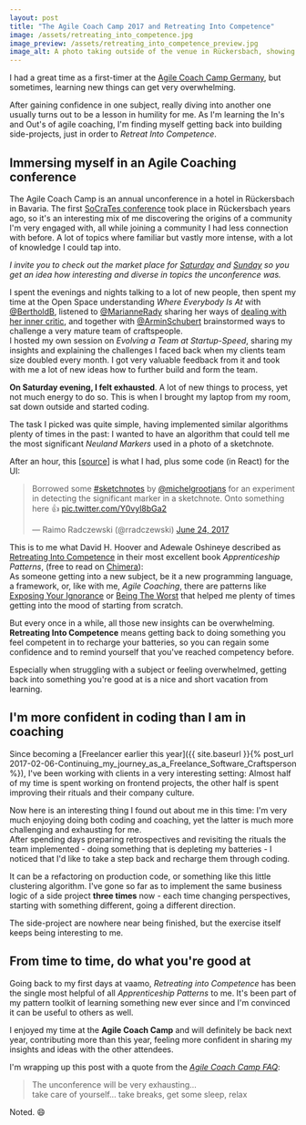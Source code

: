 ```yaml
---
layout: post
title: "The Agile Coach Camp 2017 and Retreating Into Competence"
image: /assets/retreating_into_competence.jpg
image_preview: /assets/retreating_into_competence_preview.jpg
image_alt: A photo taking outside of the venue in Rückersbach, showing parts of a terrace, some green and trees and a path through that.
---
```

I had a great time as a first-timer at the [Agile Coach Camp Germany](http://agilecoachcamp.de/), but sometimes, learning new things can get very overwhelming.

After gaining confidence in one subject, really diving into another one usually turns out to be a lesson in humility for me. As I'm learning the In's and Out's of agile coaching, I'm finding myself getting back into building side-projects, just in order to _Retreat Into Competence_.

## Immersing myself in an Agile Coaching conference

The Agile Coach Camp is an annual unconference in a hotel in Rückersbach in Bavaria. The first [SoCraTes conference](https://socrates-conference.de) took place in Rückersbach years ago, so it's an interesting mix of me discovering the origins of a community I'm very engaged with, all while joining a community I had less connection with before. A lot of topics where familiar but vastly more intense, with a lot of knowledge I could tap into.

*I invite you to check out the market place for [Saturday](https://twitter.com/rradczewski/status/878528171406237696) and [Sunday](https://twitter.com/rradczewski/status/878886460971208704) so you get an idea how interesting and diverse in topics the unconference was.*

I spent the evenings and nights talking to a lot of new people, then spent my time at the Open Space understanding *Where Everybody Is At* with [@BertholdB](https://twitter.com/bertholdb), listened to [@MarianneRady](https://twitter.com/MarianneRady) sharing her ways of [dealing with her inner critic](https://twitter.com/rradczewski/status/878611376033419264), and together with [@ArminSchubert](https://twitter.com/ArminSchubert) brainstormed ways to challenge a very mature team of craftspeople.  
I hosted my own session on *Evolving a Team at Startup-Speed*, sharing my insights and explaining the challenges I faced back when my clients team size doubled every month. I got very valuable feedback from it and took with me a lot of new ideas how to further build and form the team.

**On Saturday evening, I felt exhausted**. A lot of new things to process, yet not much energy to do so. This is when I brought my laptop from my room, sat down outside and started coding.

The task I picked was quite simple, having implemented similar algorithms plenty of times in the past: I wanted to have an algorithm that could tell me the most significant *Neuland Markers* used in a photo of a sketchnote.

After an hour, this \[[source](https://gist.github.com/rradczewski/a6e2ba725b7fc5f0f3549e30d92c4a2d)\] is what I had, plus some code (in React) for the UI:

<blockquote class="twitter-tweet" data-lang="en"><p lang="en" dir="ltr">Borrowed some <a href="https:<//twitter.com/hashtag/sketchnotes?src=hash">#sketchnotes</a> by <a href="https://twitter.com/michelgrootjans">@michelgrootjans</a> for an experiment in detecting the significant marker in a sketchnote. Onto something here 👍 <a href="https://t.co/Y0vyl8bGa2">pic.twitter.com/Y0vyl8bGa2</a></p>&mdash; Raimo Radczewski (@rradczewski) <a href="https://twitter.com/rradczewski/status/878723681232531457">June 24, 2017</a></blockquote>
<script async src="//platform.twitter.com/widgets.js" charset="utf-8"></script>

This is to me what David H. Hoover and Adewale Oshineye described as [Retreating Into Competence](http://chimera.labs.oreilly.com/books/1234000001813/ch02.html#solution_id8) in their most excellent book *Apprenticeship Patterns*, (free to read on [Chimera](http://chimera.labs.oreilly.com/books/1234000001813/index.html)):  
As someone getting into a new subject, be it a new programming language, a framework, or, like with me, *Agile Coaching*, there are patterns like [Exposing Your Ignorance](http://chimera.labs.oreilly.com/books/1234000001813/ch02.html#expose_your_ignorance) or [Being The Worst](http://chimera.labs.oreilly.com/books/1234000001813/ch04.html#be_the_worst) that helped me plenty of times getting into the mood of starting from scratch.

But every once in a while, all those new insights can be overwhelming. **Retreating Into Competence** means getting back to doing something you feel competent in to recharge your batteries, so you can regain some confidence and to remind yourself that you've reached competency before.  

Especially when struggling with a subject or feeling overwhelmed, getting back into something you're good at is a nice and short vacation from learning.

## I'm more confident in coding than I am in coaching

Since becoming a [Freelancer earlier this year]({{ site.baseurl }}{% post_url 2017-02-06-Continuing_my_journey_as_a_Freelance_Software_Craftsperson %}), I've been working with clients in a very interesting setting: Almost half of my time is spent working on frontend projects, the other half is spent improving their rituals and their company culture.

Now here is an interesting thing I found out about me in this time: I'm very much enjoying doing both coding and coaching, yet the latter is much more challenging and exhausting for me.  
After spending days preparing retrospectives and revisiting the rituals the team implemented - doing something that is depleting my batteries - I noticed that I'd like to take a step back and recharge them through coding.

It can be a refactoring on production code, or something like this little clustering algorithm. I've gone so far as to implement the same business logic of a side project **three times** now - each time changing perspectives, starting with something different, going a different direction.  

The side-project are nowhere near being finished, but the exercise itself keeps being interesting to me.

## From time to time, do what you're good at

Going back to my first days at vaamo, *Retreating into Competence* has been the single most helpful of all *Apprenticeship Patterns* to me. It's been part of my pattern toolkit of learning something new ever since and I'm convinced it can be useful to others as well.  

I enjoyed my time at the **Agile Coach Camp** and will definitely be back next year, contributing more than this year, feeling more confident in sharing my insights and ideas with the other attendees.

I'm wrapping up this post with a quote from the *[Agile Coach Camp FAQ](http://agilecoachcamp.de/f-a-q-2017/)*:

> The unconference will be very exhausting…  
> take care of yourself… take breaks, get some sleep, relax

Noted. 😄

